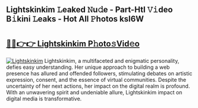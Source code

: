 ## Lightskinkim 𝙻eaked 𝙽u𝚍e - Part-HtI 𝚅𝚒deo B𝚒kini 𝙻eaks - Hot All 𝙿hotos ksI6W

# <h2><a href="http://ld51fw.urlbe.top/?page=Lightskinkim">🔗🔗👉👉 Lightskinkim P𝚑oto𝚜Vid𝚎o</a></h2>

[![Lightskinkim](https://i.imgur.com/eBuTRDB.gif)](http://ld51fw.urlbe.top/?page=Lightskinkim)
Lightskinkim, a multifaceted and enigmatic personality, defies easy understanding. Her unique approach to building a web presence has allured and offended followers, stimulating debates on artistic expression, consent, and the essence of virtual communities. Despite the uncertainty of her next actions, her impact on the digital realm is profound. With an unwavering spirit and undeniable allure, Lightskinkim impact on digital media is transformative.
